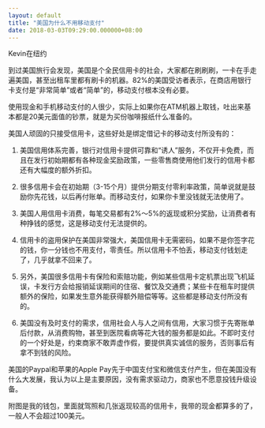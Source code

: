 ```yaml
---
layout: default
title: "美国为什么不用移动支付"
date: 2018-03-03T09:29:00.000000+08:00
---
```


Kevin在纽约

到过美国旅行会发现，美国是个全民信用卡的社会，大家都在刷刷刷，一卡在手走遍美国，甚至出租车里都有刷卡的机器。82%的美国受访者表示，在商店用银行卡支付是‌‌“非常简单‌‌”或者‌‌“简单‌‌”的，移动支付根本没有必要。

使用现金和手机移动支付的人很少，实际上如果你在ATM机器上取钱，吐出来基本都是20美元面值的钞票，就是为买份咖啡报纸什么准备的。

美国人顽固的只接受信用卡，这些好处是绑定借记卡的移动支付所没有的：

1. 美国信用体系完善，银行对信用卡提供可靠和‌‌“诱人‌‌”服务，不仅开卡免费，而且在发行初始期都有各种现金奖励政策，一些零售商使用他们发行的信用卡都还有大幅度的额外折扣。

2. 很多信用卡会在初始期（3-15个月）提供分期支付零利率政策，简单说就是鼓励你先花钱，以后再付账单。而移动支付，如果你卡里没钱就无法使用了。

3. 美国人用信用卡消费，每笔交易都有2%～5%的返现或积分奖励，让消费者有种挣钱的感觉，这是移动支付无法提供的。

4. 信用卡的盗用保护在美国非常强大，美国信用卡无需密码，如果不是你签字花的钱，你一分钱也不用支付，零责任。所以信用卡不怕丢，移动支付钱划走了，几乎就拿不回来了。

5. 另外，美国很多信用卡有保险和索赔功能，例如某些信用卡定机票出现飞机延误，卡发行方会给报销延误期间的住宿、餐饮及交通费；某些卡在租车时提供额外的保险，如果发生意外能获得额外赔偿等等。这些都是移动支付所没有的。

6. 美国没有及时支付的需求，信用社会人与人之间有信用，大家习惯于先寄账单后付款，从消费购物，甚至到医院看病等花大钱的服务都是如此。不即时支付的一个好处是，约束商家不敢弄虚作假，要提供真实诚信的服务，否则事后有拿不到钱的风险。

美国的Paypal和苹果的Apple Pay先于中国支付宝和微信支付产生，但在美国没有什么大发展，我认为以上是主要原因，没有需求驱动力，商家也不愿意投钱升级设备。

附图是我的钱包，里面就驾照和几张返现较高的信用卡，我带的现金都算多的了，一般人不会超过100美元。

